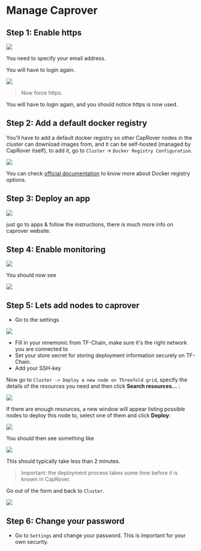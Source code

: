 # Manage Caprover

## Step 1: Enable https

![](weblets/img/enable_https_caprover.png)

You need to specify your email address.

You will have to login again.

![](weblets/img/caprover_https_activated.png)

> Now force https.

You will have to login again, and you should notice https is now used.

## Step 2: Add a default docker registry
You'll have to add a default docker registry so other CapRover nodes in the cluster can download images from, and it can be self-hosted (managed by CapRover itself), to add it, go to `Cluster` -> `Docker Registry Configuration`.

![](weblets/img/caprover_docker_registry.png)

You can check [official documentation](https://caprover.com/docs/app-scaling-and-cluster.html#setup-docker-registry) to know more about Docker registry options.
## Step 3: Deploy an app

![](weblets/img/deploy_app_caprover1.png)

just go to apps & follow the instructions, there is much more info on caprover website.


## Step 4: Enable monitoring

![](weblets/img/caprover_monitoring_start_.png)

You should now see

![](weblets/img/caprover_monitoring_2_.png)

## Step 5: Lets add nodes to caprover

- Go to the settings

![](weblets/img/caprover_cluster.png)

- Fill in your mnemonic from TF-Chain, make sure it's the right network you are connected to
- Set your store secret for storing deployment information securely on TF-Chain.
- Add your SSH-key

Now go to `Cluster -> Deploy a new node on Threefold grid`, specify the details of the resources you need and then click **Search resources...** :

![](weblets/img/cluster_add_nodes.png)

If there are enough resources, a new window will appear listing possible nodes to deploy this node to, select one of them and click **Deploy**:

![](weblets/img/caprover_select_node.png)

You should then see something like

![](weblets/img/caprover_add_node2.png)

This should typically take less than 2 minutes.

> Important: the deployment process takes some time before it is known in CapRover.

Go out of the form and back to `Cluster`.

![](weblets/img/caprover_node_added.png)

## Step 6: Change your password

- Go to `Settings` and change your password. This is important for your own security.
